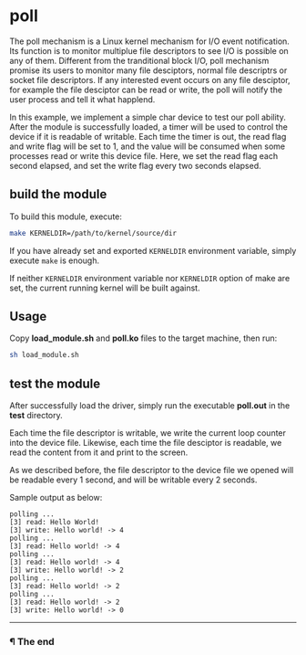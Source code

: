 # poll

The poll mechanism is a Linux kernel mechanism for I/O event notification. Its
function is to monitor multiplue file descriptors to see I/O is possible on
any of them. Different from the tranditional block I/O, poll mechanism promise
its users to monitor many file desciptors, normal file descriptrs or socket
file descriptors. If any interested event occurs on any file desciptor, for
example the file desciptor can be read or write, the poll will notify the user
process and tell it what happlend.

In this example, we implement a simple char device to test our poll ability.
After the module is successfully loaded, a timer will be used to control the
device if it is readable of writable. Each time the timer is out, the read flag
and write flag will be set to 1, and the value will be consumed when some
processes read or write this device file. Here, we set the read flag each
second elapsed, and set the write flag every two seconds elapsed.

## build the module

To build this module, execute:

```bash
make KERNELDIR=/path/to/kernel/source/dir
```

If you have already set and exported `KERNELDIR` environment variable, simply
execute `make` is enough.

If neither `KERNELDIR` environment variable nor `KERNELDIR` option of make
are set, the current running kernel will be built against.

## Usage

Copy **load_module.sh** and **poll.ko** files to the target machine, then run:

```bash
sh load_module.sh
```

## test the module

After successfully load the driver, simply run the executable **poll.out** in
the **test** directory.

Each time the file descriptor is writable, we write the current loop counter
into the device file. Likewise, each time the file desciptor is readable, we
read the content from it and print to the screen.

As we described before, the file descriptor to the device file we opened will
be readable every 1 second, and will be writable every 2 seconds.

Sample output as below:

```
polling ...
[3] read: Hello World!
[3] write: Hello world! -> 4
polling ...
[3] read: Hello world! -> 4
polling ...
[3] read: Hello world! -> 4
[3] write: Hello world! -> 2
polling ...
[3] read: Hello world! -> 2
polling ...
[3] read: Hello world! -> 2
[3] write: Hello world! -> 0
```

---

### ¶ The end
